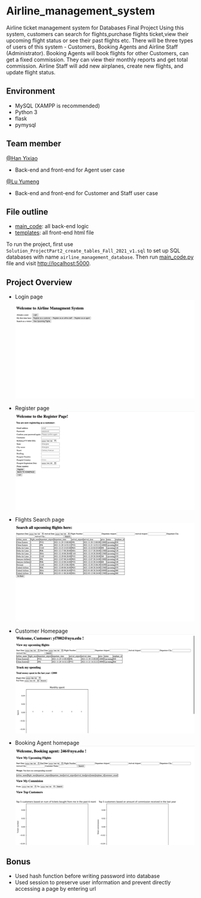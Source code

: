 # Airline_management_system
Airline ticket management system for Databases Final Project
Using this system, customers can search for flights,purchase flights ticket,view their upcoming flight status or see their past flights etc. There will be three types of users of this system - Customers, Booking Agents and Airline Staff (Administrator). Booking Agents will book flights for other Customers, can get a fixed commission. They can view their monthly reports and get total commission. Airline Staff will add new airplanes, create new flights, and update flight status.


## Environment
- MySQL (XAMPP is recommended)
- Python 3
- flask
- pymysql

## Team member
[@Han Yixiao](https://github.com/Yttriummm)
- Back-end and front-end for Agent user case

[@Lu Yumeng](https://github.com/Lu-Yumeng)
- Back-end and front-end for Customer and Staff user case

## File outline
- [main_code](/main_code.py): all back-end logic
- [templates](/templates): all front-end html file

To run the project, first use ```Solution_ProjectPart2_create_tables_Fall_2021_v1.sql``` to set up SQL databases with  name ```airline_management_database```. Then run [main_code.py](main_code.py) file and visit [http://localhost:5000](http://localhost:5000). 

## Project Overview
- Login page
![login](img/login.png)

- Register page
![register](img/register.png)

- Flights Search page
![search](img/search_page.png)

- Customer Homepage
![c_homepage](img/customer_homepage.png)

- Booking Agent homepage
![a_homepage](img/booking_agent_homepage.png)




## Bonus
- Used hash function before writing password into database
- Used session to preserve user information and prevent  directly accessing a page by entering url

